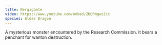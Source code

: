 ```yaml
---
title: Nergigante
video: https://www.youtube.com/embed/ZbQPmgwzZcc
species: Elder Dragon
---
```


A mysterious monster encountered by the Research Commission.
It bears a penchant for wanton destruction.
